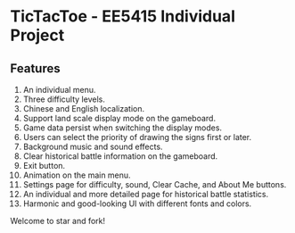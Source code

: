 # TicTacToe - EE5415 Individual Project

## Features
1. An individual menu.
2. Three difficulty levels.
3. Chinese and English localization.
4. Support land scale display mode on the gameboard.
5. Game data persist when switching the display modes.
6. Users can select the priority of drawing the signs first or later.
7. Background music and sound effects.
8. Clear historical battle information on the gameboard.
9. Exit button.
10. Animation on the main menu.
11. Settings page for difficulty, sound, Clear Cache, and About Me buttons.
12. An individual and more detailed page for historical battle statistics.
13. Harmonic and good-looking UI with different fonts and colors.  

Welcome to star and fork!
